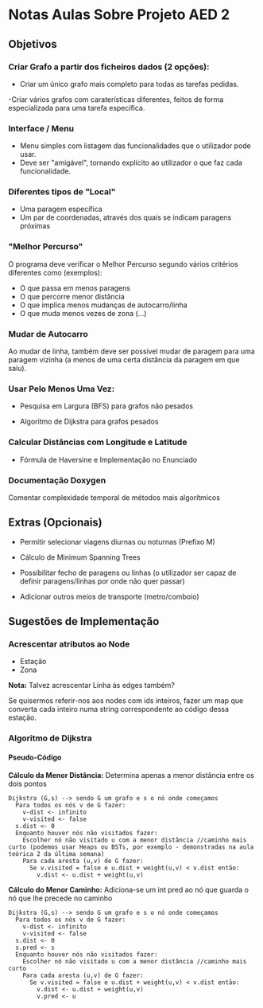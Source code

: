 # Notas Aulas Sobre Projeto AED 2

## Objetivos

### Criar Grafo a partir dos ficheiros dados (2 opções):

- Criar um único grafo mais completo para todas as tarefas pedidas.

-Criar vários grafos com caraterísticas diferentes, feitos de forma especializada para uma tarefa específica.

### Interface / Menu

- Menu simples com listagem das funcionalidades que o utilizador pode usar.
- Deve ser "amigável", tornando explícito ao utilizador o que faz cada funcionalidade.

### Diferentes tipos de "Local"

- Uma paragem específica
- Um par de coordenadas, através dos quais se indicam paragens próximas

### "Melhor Percurso"

O programa deve verificar o Melhor Percurso segundo vários critérios diferentes como (exemplos):

- O que passa em menos paragens
- O que percorre menor distância
- O que implica menos mudanças de autocarro/linha
- O que muda menos vezes de zona
(...)

### Mudar de Autocarro

Ao mudar de linha, também deve ser possível mudar de paragem para uma paragem vizinha (a menos de uma certa distância da paragem em que saiu).

### Usar Pelo Menos Uma Vez:

- Pesquisa em Largura (BFS) para grafos não pesados

- Algoritmo de Dijkstra para grafos pesados

### Calcular Distâncias com Longitude e Latitude

- Fórmula de Haversine e Implementação no Enunciado

### Documentação Doxygen

Comentar complexidade temporal de métodos mais algorítmicos

## Extras (Opcionais)

- Permitir selecionar viagens diurnas ou noturnas (Prefixo M)

- Cálculo de Minimum Spanning Trees

- Possibilitar fecho de paragens ou linhas (o utilizador ser capaz de definir paragens/linhas por onde não quer passar)

- Adicionar outros meios de transporte (metro/comboio)

## Sugestões de Implementação

### Acrescentar atributos ao Node

- Estação
- Zona

**Nota:** Talvez acrescentar Linha às edges também?

Se quisermos referir-nos aos nodes com ids inteiros, fazer um map que converta cada inteiro numa string correspondente ao código dessa estação.


### Algoritmo de Dijkstra

#### Pseudo-Código

**Cálculo da Menor Distância:** Determina apenas a menor distância entre os dois pontos

```
Dijkstra (G,s) --> sendo G um grafo e s o nó onde começamos
  Para todos os nós v de G fazer:
    v-dist <- infinito
    v-visited <- false
  s.dist <- 0
  Enquanto houver nós não visitados fazer:
    Escolher nó não visitado u com a menor distância //caminho mais curto (podemos usar Heaps ou BSTs, por exemplo - demonstradas na aula teórica 2 da última semana)
    Para cada aresta (u,v) de G fazer:
      Se v.visited = false e u.dist + weight(u,v) < v.dist então:
        v.dist <- u.dist + weight(u,v)
```
**Cálculo do Menor Caminho:** Adiciona-se um int pred ao nó que guarda o nó que lhe precede no caminho

```
Dijkstra (G,s) --> sendo G um grafo e s o nó onde começamos
  Para todos os nós v de G fazer:
    v-dist <- infinito
    v-visited <- false
  s.dist <- 0
  s.pred <- s
  Enquanto houver nós não visitados fazer:
    Escolher nó não visitado u com a menor distância //caminho mais curto
    Para cada aresta (u,v) de G fazer:
      Se v.visited = false e u.dist + weight(u,v) < v.dist então:
        v.dist <- u.dist + weight(u,v)
        v.pred <- u
```
